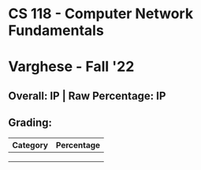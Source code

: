 # CS 118 - Computer Network Fundamentals

# Varghese - Fall '22

## Overall: IP | Raw Percentage: IP

## Grading:

| Category | Percentage |
| :------: | :--------: |
|          |            |
|          |            |
|          |            |
